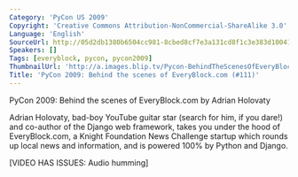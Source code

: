 ```yaml
---
Category: 'PyCon US 2009'
Copyright: 'Creative Commons Attribution-NonCommercial-ShareAlike 3.0'
Language: 'English'
SourceUrl: http://05d2db1380b6504cc981-8cbed8cf7e3a131cd8f1c3e383d10041.r93.cf2.rackcdn.com/pycon-us-2009/231_pycon-2009-behind-the-scenes-of-everyblock-com-111.mp4
Speakers: []
Tags: [everyblock, pycon, pycon2009]
ThumbnailUrl: 'http://a.images.blip.tv/Pycon-BehindTheScenesOfEveryBlockcom359-71.jpg'
Title: 'PyCon 2009: Behind the scenes of EveryBlock.com (#111)'
---
```

PyCon 2009: Behind the scenes of EveryBlock.com by Adrian Holovaty

Adrian Holovaty, bad-boy YouTube guitar star (search for him, if you dare!)
and co-author of the Django web framework, takes you under the hood of
EveryBlock.com, a Knight Foundation News Challenge startup which rounds up
local news and information, and is powered 100% by Python and Django.

[VIDEO HAS ISSUES: Audio humming]
